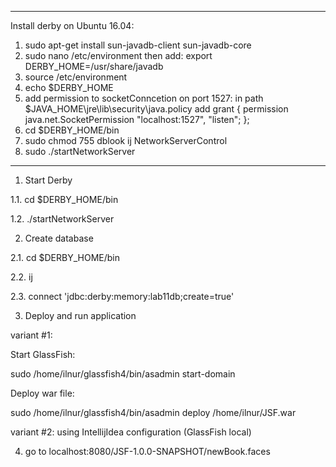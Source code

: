 ---------------------
Install derby on Ubuntu 16.04:
1. sudo apt-get install sun-javadb-client sun-javadb-core
2. sudo nano /etc/environment
    then add:
    export DERBY_HOME=/usr/share/javadb
3. source /etc/environment
4. echo $DERBY_HOME
5. add permission to socketConncetion on port 1527:
  in path $JAVA_HOME\jre\lib\security\java.policy add 
  grant {
    permission java.net.SocketPermission "localhost:1527", "listen";
  };
6. cd $DERBY_HOME/bin
7. sudo chmod 755 dblook ij NetworkServerControl 
7. sudo ./startNetworkServer

---------------------------------------------

1. Start Derby

1.1. cd $DERBY_HOME/bin

1.2. ./startNetworkServer

2. Create database

2.1. cd $DERBY_HOME/bin

2.2. ij

2.3. connect 'jdbc:derby:memory:lab11db;create=true'

3. Deploy and run application

variant #1: 
  
Start GlassFish:
  
sudo /home/ilnur/glassfish4/bin/asadmin start-domain

Deploy war file:

sudo /home/ilnur/glassfish4/bin/asadmin deploy /home/ilnur/JSF.war

variant #2:
using IntellijIdea configuration (GlassFish local)

4. go to localhost:8080/JSF-1.0.0-SNAPSHOT/newBook.faces




